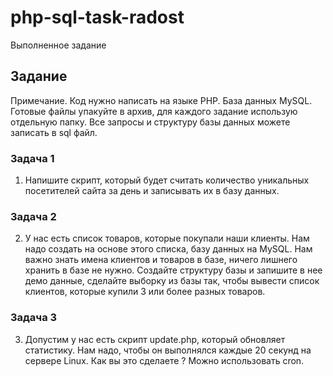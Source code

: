 # php-sql-task-radost
Выполненное задание

## Задание
Примечание. Код нужно написать на языке PHP. База данных MySQL. Готовые файлы упакуйте в архив, для каждого задание использую отдельную папку. Все запросы и структуру базы данных можете записать в sql файл. 

### Задача 1
1. Напишите скрипт, который будет считать количество уникальных посетителей сайта за день и записывать их в базу данных.
### Задача 2
2. У нас есть список товаров, которые покупали наши клиенты. Нам надо создать на основе этого списка, базу данных на MySQL. Нам важно знать имена клиентов и товаров в базе, ничего лишнего хранить в базе не нужно. Создайте структуру базы и запишите в нее демо данные, сделайте выборку из базы так, чтобы вывести список клиентов, которые купили 3 или более разных товаров.  
### Задача 3
3. Допустим у нас есть скрипт update.php, который обновляет статистику. Нам надо, чтобы он выполнялся каждые 20 секунд на сервере Linux. Как вы это сделаете ? Можно использовать cron.

